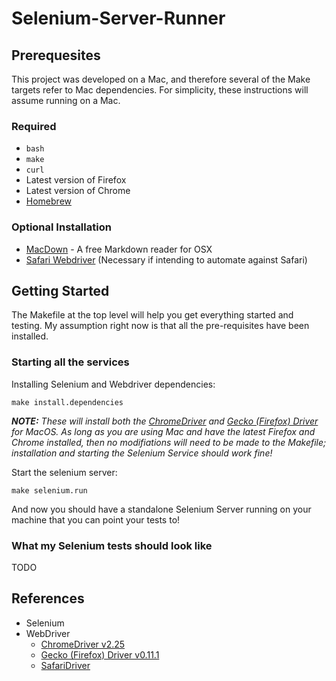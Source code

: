 # Selenium-Server-Runner



## Prerequesites

This project was developed on a Mac, and therefore several of the Make targets refer to Mac dependencies. For simplicity, these instructions will assume running on a Mac.

### Required

* `bash`
* `make`
* `curl`
* Latest version of Firefox
* Latest version of Chrome
* [Homebrew](http://brew.sh/)

### Optional Installation

* [MacDown](http://macdown.uranusjr.com/) - A free Markdown reader for OSX
* [Safari Webdriver](https://github.com/SeleniumHQ/selenium/wiki/SafariDriver) (Necessary if intending to automate against Safari)

## Getting Started

The Makefile at the top level will help you get everything started and testing. My assumption right now is that all the pre-requisites have been installed.

### Starting all the services

Installing Selenium and Webdriver dependencies:

	make install.dependencies
	
_**NOTE:** These will install both the [ChromeDriver](https://sites.google.com/a/chromium.org/chromedriver/downloads) and [Gecko (Firefox) Driver](https://github.com/mozilla/geckodriver/releases) for MacOS. As long as you are using Mac and have the latest Firefox and Chrome installed, then no modifiations will need to be made to the Makefile; installation and starting the Selenium Service should work fine!_
	
Start the selenium server:

	make selenium.run

And now you should have a standalone Selenium Server running on your machine that you can point your tests to!

### What my Selenium tests should look like

TODO

## References

* Selenium
* WebDriver
	* [ChromeDriver v2.25](https://sites.google.com/a/chromium.org/chromedriver/downloads)
	* [Gecko (Firefox) Driver v0.11.1](https://github.com/mozilla/geckodriver/releases)
	* [SafariDriver](https://github.com/SeleniumHQ/selenium/wiki/SafariDriver)